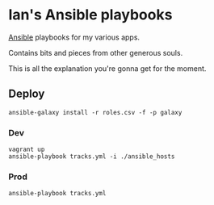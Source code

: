 # Ian's Ansible playbooks #

[Ansible](http://www.ansibleworks.com/) playbooks for my various apps.

Contains bits and pieces from other generous souls.

This is all the explanation you're gonna get for the moment.

## Deploy ##

    ansible-galaxy install -r roles.csv -f -p galaxy

### Dev ###

    vagrant up
    ansible-playbook tracks.yml -i ./ansible_hosts

### Prod ###

    ansible-playbook tracks.yml
